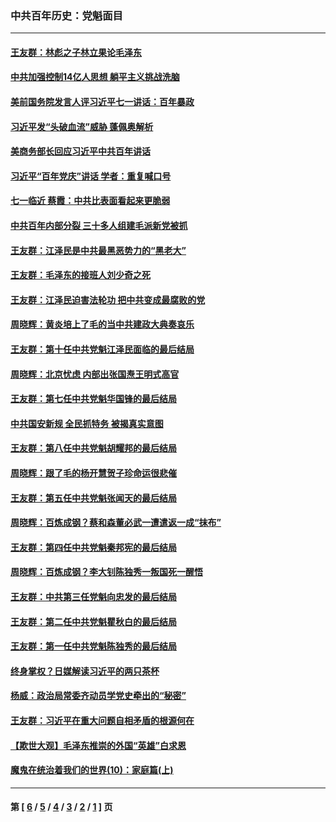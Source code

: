 ### 中共百年历史：党魁面目
---
#### [王友群：林彪之子林立果论毛泽东](../../pages/nf1176107/n13128622.md) 
#### [中共加强控制14亿人思想 躺平主义挑战洗脑](../../pages/nf1176107/n13094299.md) 
#### [美前国务院发言人评习近平七一讲话：百年暴政](../../pages/nf1176107/n13066986.md) 
#### [习近平发“头破血流”威胁 蓬佩奥解析](../../pages/nf1176107/n13063604.md) 
#### [美商务部长回应习近平中共百年讲话](../../pages/nf1176107/n13062903.md) 
#### [习近平“百年党庆”讲话 学者：重复喊口号](../../pages/nf1176107/n13061411.md) 
#### [七一临近 蔡霞：中共比表面看起来更脆弱](../../pages/nf1176107/n13056418.md) 
#### [中共百年内部分裂 三十多人组建毛派新党被抓](../../pages/nf1176107/n13044023.md) 
#### [王友群：江泽民是中共最黑恶势力的“黑老大”](../../pages/nf1176107/n13022180.md) 
#### [王友群：毛泽东的接班人刘少奇之死](../../pages/nf1176107/n12991772.md) 
#### [王友群：江泽民迫害法轮功 把中共变成最腐败的党](../../pages/nf1176107/n12947347.md) 
#### [周晓辉：黄炎培上了毛的当中共建政大典奏哀乐](../../pages/nf1176107/n12942780.md) 
#### [王友群：第十任中共党魁江泽民面临的最后结局](../../pages/nf1176107/n12933748.md) 
#### [周晓辉：北京忧虑 内部出张国焘王明式高官](../../pages/nf1176107/n12931709.md) 
#### [王友群：第七任中共党魁华国锋的最后结局](../../pages/nf1176107/n12918457.md) 
#### [中共国安新规 全民抓特务 被揭真实意图](../../pages/nf1176107/n12911615.md) 
#### [王友群：第八任中共党魁胡耀邦的最后结局](../../pages/nf1176107/n12902918.md) 
#### [周晓辉：跟了毛的杨开慧贺子珍命运很悲催](../../pages/nf1176107/n12877804.md) 
#### [王友群：第五任中共党魁张闻天的最后结局](../../pages/nf1176107/n12865420.md) 
#### [周晓辉：百炼成钢？蔡和森董必武一遭遣返一成“抹布”](../../pages/nf1176107/n12854806.md) 
#### [王友群：第四任中共党魁秦邦宪的最后结局](../../pages/nf1176107/n12855290.md) 
#### [周晓辉：百炼成钢？李大钊陈独秀一叛国死一醒悟](../../pages/nf1176107/n12847981.md) 
#### [王友群：中共第三任党魁向忠发的最后结局](../../pages/nf1176107/n12840390.md) 
#### [王友群：第二任中共党魁瞿秋白的最后结局](../../pages/nf1176107/n12824710.md) 
#### [王友群：第一任中共党魁陈独秀的最后结局](../../pages/nf1176107/n12809869.md) 
#### [终身掌权？日媒解读习近平的两只茶杯](../../pages/nf1176107/n12805064.md) 
#### [杨威：政治局常委齐动员学党史牵出的“秘密”](../../pages/nf1176107/n12764642.md) 
#### [王友群：习近平在重大问题自相矛盾的根源何在](../../pages/nf1176107/n12499563.md) 
#### [【欺世大观】毛泽东推崇的外国“英雄”白求恩](../../pages/nf1176107/n12362005.md) 
#### [魔鬼在统治着我们的世界(10)：家庭篇(上)](../../pages/nf1176107/n10435448.md) 

---
#### 第 [ [6](./6.md) / [5](./5.md) / [4](./4.md) / [3](./3.md) / [2](./2.md) / [1](./1.md) ] 页
